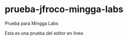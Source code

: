 prueba-jfroco-mingga-labs
=========================

Prueba para Mingga Labs

Esta es una prueba del editor en línea